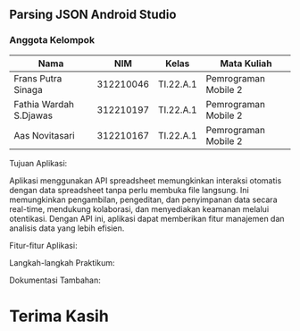 ## Parsing JSON Android Studio

### Anggota Kelompok <br>

| Nama                      | NIM       | Kelas     | Mata Kuliah          |
| ------------------------- | --------- | --------- | -------------------- |
| Frans Putra Sinaga        | 312210046 | TI.22.A.1 | Pemrograman Mobile 2 |
| Fathia Wardah S.Djawas    | 312210197 | TI.22.A.1 | Pemrograman Mobile 2 |
| Aas Novitasari            | 312210167 | TI.22.A.1 | Pemrograman Mobile 2 |

Tujuan Aplikasi:

Aplikasi menggunakan API spreadsheet memungkinkan interaksi otomatis dengan data spreadsheet tanpa perlu membuka file langsung. Ini memungkinkan pengambilan, pengeditan, dan penyimpanan data secara real-time, mendukung kolaborasi, dan menyediakan keamanan melalui otentikasi. Dengan API ini, aplikasi dapat memberikan fitur manajemen dan analisis data yang lebih efisien.

Fitur-fitur Aplikasi:


Langkah-langkah Praktikum:

Dokumentasi Tambahan:

# Terima Kasih
